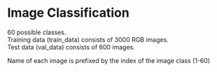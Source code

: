 # Image Classification

60 possible classes.\
Training data (train_data) consists of 3000 RGB images.\
Test data (val_data) consists of 600 images.

Name of each image is prefixed by the index of the image class (1-60)